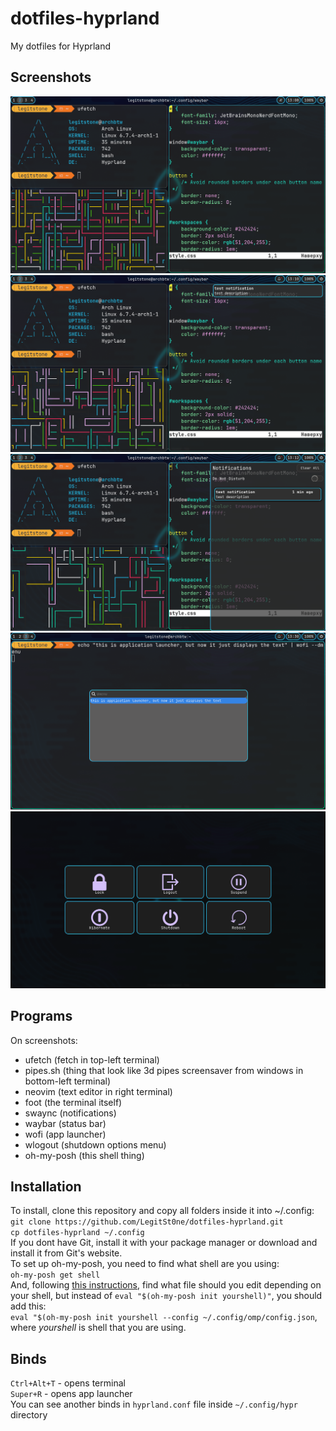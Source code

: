 # dotfiles-hyprland

My dotfiles for Hyprland

## Screenshots
![](https://github.com/LegitSt0ne/dotfiles-hyprland/blob/main/example1.png?raw=true)
![](https://github.com/LegitSt0ne/dotfiles-hyprland/blob/main/example2.png?raw=true)
![](https://github.com/LegitSt0ne/dotfiles-hyprland/blob/main/example3.png?raw=true)
![](https://github.com/LegitSt0ne/dotfiles-hyprland/blob/main/example4.png?raw=true)
![](https://github.com/LegitSt0ne/dotfiles-hyprland/blob/main/example5.png?raw=true)

## Programs
On screenshots:
- ufetch (fetch in top-left terminal)
- pipes.sh (thing that look like 3d pipes screensaver from windows in bottom-left terminal)
- neovim (text editor in right terminal)
- foot (the terminal itself)
- swaync (notifications)
- waybar (status bar)
- wofi (app launcher)
- wlogout (shutdown options menu)
- oh-my-posh (this shell thing)

## Installation  
To install, clone this repository and copy all folders inside it into ~/.config:
`git clone https://github.com/LegitSt0ne/dotfiles-hyprland.git`  
`cp dotfiles-hyprland ~/.config`  
If you dont have Git, install it with your package manager or download and install it from Git's website.  
To set up oh-my-posh, you need to find what shell are you using:  
`oh-my-posh get shell`  
And, following [this instructions](https://ohmyposh.dev/docs/installation/prompt), find what file should you edit depending on your shell, but instead of `eval "$(oh-my-posh init yourshell)"`, you should add this:  
`eval "$(oh-my-posh init yourshell --config ~/.config/omp/config.json`,  
where *yourshell* is shell that you are using.

## Binds
`Ctrl+Alt+T` - opens terminal  
`Super+R` - opens app launcher  
You can see another binds in `hyprland.conf` file inside `~/.config/hypr` directory
